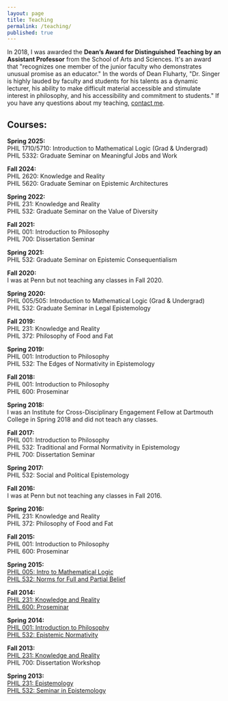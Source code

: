 ```yaml
---
layout: page
title: Teaching
permalink: /teaching/
published: true
---
```


In 2018, I was awarded the **Dean’s Award for Distinguished Teaching by an Assistant Professor** from the School of Arts and Sciences. It's an award that "recognizes one member of the junior faculty who demonstrates unusual promise as an educator." In the words of Dean Fluharty, "Dr. Singer is highly lauded by faculty and students for his talents as a dynamic lecturer, his ability to make difficult material accessible and stimulate interest in philosophy, and his accessibility and commitment to students." If you have any questions about my teaching, [contact me](http://www.danieljsinger.com/#contact).

## Courses:

**Spring 2025:**  
PHIL 1710/5710: Introduction to Mathematical Logic (Grad & Undergrad)    
PHIL 5332: Graduate Seminar on Meaningful Jobs and Work

**Fall 2024:**  
PHIL 2620: Knowledge and Reality  
PHIL 5620: Graduate Seminar on Epistemic Architectures

**Spring 2022:**  
PHIL 231: Knowledge and Reality  
PHIL 532: Graduate Seminar on the Value of Diversity  

**Fall 2021:**  
PHIL 001: Introduction to Philosophy  
PHIL 700: Dissertation Seminar 

**Spring 2021:**  
PHIL 532: Graduate Seminar on Epistemic Consequentialism  

**Fall 2020:**  
I was at Penn but not teaching any classes in Fall 2020.   

**Spring 2020:**  
PHIL 005/505: Introduction to Mathematical Logic (Grad & Undergrad)  
PHIL 532: Graduate Seminar in Legal Epistemology  

**Fall 2019:**  
PHIL 231: Knowledge and Reality  
PHIL 372: Philosophy of Food and Fat  

**Spring 2019:**  
PHIL 001: Introduction to Philosophy  
PHIL 532: The Edges of Normativity in Epistemology  

**Fall 2018:**  
PHIL 001: Introduction to Philosophy   
PHIL 600: Proseminar  

**Spring 2018:**  
I was an Institute for Cross-Disciplinary Engagement Fellow at Dartmouth College in Spring 2018 and did not teach any classes.  

**Fall 2017:**  
PHIL 001: Introduction to Philosophy  
PHIL 532: Traditional and Formal Normativity in Epistemology  
PHIL 700: Dissertation Seminar  

**Spring 2017:**  
PHIL 532: Social and Political Epistemology  

**Fall 2016:**  
I was at Penn but not teaching any classes in Fall 2016.  

**Spring 2016:**  
PHIL 231: Knowledge and Reality  
PHIL 372: Philosophy of Food and Fat  

**Fall 2015:**  
PHIL 001: Introduction to Philosophy  
PHIL 600: Proseminar  

**Spring 2015:**  
[PHIL 005: Intro to Mathematical Logic](https://www.dropbox.com/s/hjiryurubsa9lok/PHIL%20005%20Syllabus.pdf?dl=0)  
[PHIL 532: Norms for Full and Partial Belief](https://canvas.upenn.edu/courses/1265323/assignments/syllabus)  

**Fall 2014:**  
[PHIL 231: Knowledge and Reality](https://canvas.upenn.edu/courses/1253178)  
[PHIL 600: Proseminar](https://canvas.upenn.edu/courses/1253180)  

**Spring 2014:**  
[PHIL 001: Introduction to Philosophy](https://upenn.instructure.com/courses/1205840)  
[PHIL 532: Epistemic Normativity](https://upenn.instructure.com/courses/1205847)  

**Fall 2013:**  
[PHIL 231: Knowledge and Reality](https://upenn.instructure.com/courses/1138656)  
PHIL 700: Dissertation Workshop  

**Spring 2013:**  
[PHIL 231: Epistemology](https://upenn.instructure.com/courses/954128)  
[PHIL 532: Seminar in Epistemology](http://www.danieljsinger.com/teaching/KAILSyllabus.pdf)
